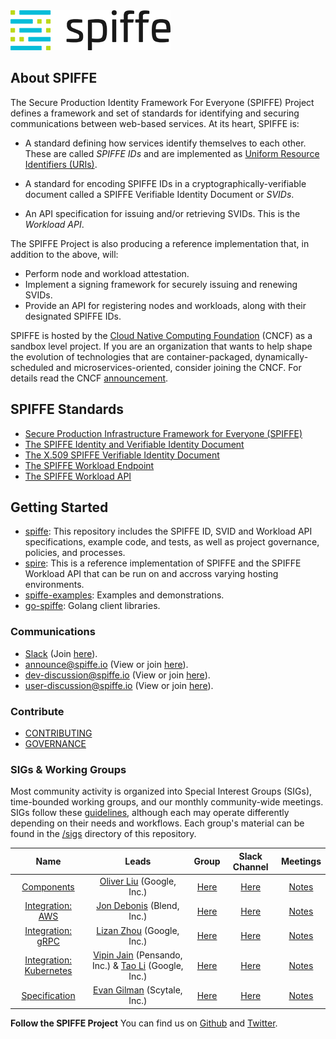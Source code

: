 <img src="community/logo/64x256.png" width="256" height="64">

## About SPIFFE

The Secure Production Identity Framework For Everyone (SPIFFE) Project defines a framework and set of
standards for identifying and securing communications between web-based services. At its heart, SPIFFE is:

* A standard defining how services identify themselves to each other. These are called *SPIFFE IDs* and are implemented as [Uniform Resource Identifiers (URIs)](https://en.wikipedia.org/wiki/Uniform_Resource_Identifier).

* A standard for encoding SPIFFE IDs in a cryptographically-verifiable document called a SPIFFE Verifiable Identity Document or *SVIDs*.

* An API specification for issuing and/or retrieving SVIDs. This is the *Workload API*.

The SPIFFE Project is also producing a reference implementation that, in addition to the above, will:

* Perform node and workload attestation.
* Implement a signing framework for securely issuing and renewing SVIDs.
* Provide an API for registering nodes and workloads, along with their designated SPIFFE IDs.

SPIFFE is hosted by the [Cloud Native Computing Foundation](https://cncf.io) (CNCF) as a sandbox level project. If you are an organization that wants to help shape the evolution of technologies that are container-packaged, dynamically-scheduled and microservices-oriented, consider joining the CNCF. For details read the CNCF [announcement](https://www.cncf.io/blog/2018/03/29/cncf-to-host-the-spiffe-project/).

## SPIFFE Standards

* [Secure Production Infrastructure Framework for Everyone (SPIFFE)](standards/SPIFFE.md)
* [The SPIFFE Identity and Verifiable Identity Document](standards/SPIFFE-ID.md)
* [The X.509 SPIFFE Verifiable Identity Document](standards/X509-SVID.md)
* [The SPIFFE Workload Endpoint](standards/SPIFFE_Workload_Endpoint.md)
* [The SPIFFE Workload API](standards/SPIFFE_Workload_API.md)

## Getting Started

* [spiffe](https://github.com/spiffe/spiffe): This repository includes the SPIFFE ID, SVID and Workload API specifications, example code, and tests, as well as project governance, policies, and processes.    
* [spire](https://github.com/spiffe/spire): This is a reference implementation of SPIFFE and the SPIFFE Workload API that can be run on and accross varying hosting environments.
* [spiffe-examples](https://github.com/spiffe/spiffe-example): Examples and demonstrations.
* [go-spiffe](https://github.com/spiffe/go-spiffe): Golang client libraries.

### Communications

  * [Slack](https://spiffe.slack.com) (Join [here](https://slack.spiffe.io)).
  * <announce@spiffe.io> (View or join [here](https://groups.google.com/a/spiffe.io/forum/#!forum/announce)).
  * <dev-discussion@spiffe.io> (View or join [here](https://groups.google.com/a/spiffe.io/forum/#!forum/dev-discussion)).
  * <user-discussion@spiffe.io> (View or join [here](https://groups.google.com/a/spiffe.io/forum/#!forum/user-discussion)).

### Contribute

* [CONTRIBUTING](/CONTRIBUTING.md)
* [GOVERNANCE](/GOVERNANCE.md)

### SIGs & Working Groups<a name="sigs"></a>

Most community activity is organized into Special Interest Groups (SIGs), time-bounded working groups, and our monthly community-wide meetings. SIGs follow these [guidelines](GOVERNANCE.md#sigs), although each may operate differently depending on their needs and workflows. Each group's material can be found in the [/sigs](/sigs) directory of this repository.

| Name | Leads | Group | Slack Channel | Meetings |
|:------:|:-------:|:-------:|:---------------:|:----------:|
| [Components](/community/sig-components/README.md) | [Oliver Liu](https://github.com/myidpt) (Google, Inc.)  | [Here](https://groups.google.com/a/spiffe.io/forum/#!forum/sig-components) | [Here](https://spiffe.slack.com/messages/sig-components/) |[Notes](https://goo.gl/eCDKva) |
| [Integration: AWS](/community/sig-integration-aws/README.md) | [Jon Debonis](https://www.linkedin.com/in/jondb) (Blend, Inc.) | [Here](https://groups.google.com/a/spiffe.io/forum/#!forum/sig-integration-aws) | [Here](https://spiffe.slack.com/messages/sig-integration-aws/) | [Notes](https://docs.google.com/document/d/1-QPtuC1_JHNCu6zSrQhbpX_MmNZFXtbU4uNEB-UVH8k) |
| [Integration: gRPC](/community/sig-integration-grpc/README.md) | [Lizan Zhou](https://github.com/lizan) (Google, Inc.) | [Here](https://groups.google.com/a/spiffe.io/forum/#!forum/sig-integration-grpc) | [Here](https://spiffe.slack.com/messages/sig-integration-grpc/) | [Notes](https://docs.google.com/document/d/1wzW59UUn-7LJo-IGoo7es-I7bovmVC8sa0nGb1e8wLM) |
| [Integration: Kubernetes](/community/sig-integration-k8s/README.md) | [Vipin Jain](https://github.com/jainvipin) (Pensando, Inc.) & [Tao Li](https://github.com/wattli) (Google, Inc.) | [Here](https://groups.google.com/a/spiffe.io/forum/#!forum/sig-integration-k8s) | [Here](https://spiffe.slack.com/messages/sig-integration-k8s) | [Notes](https://docs.google.com/document/d/1Dq4kSlfOpewnisItipTWx3Q8qCelbNP85yjMnSrdomE) |
| [Specification](/community/sig-spec/README.md) | [Evan Gilman](https://github.com/evan2645) (Scytale, Inc.) | [Here](https://groups.google.com/a/spiffe.io/forum/#!forum/sig-specification) | [Here](https://spiffe.slack.com/messages/sig-spec) | [Notes](https://docs.google.com/document/d/1p2BbRWN_7z6nkBMj-h1mAJAJxxKqNeFiV4IplZ_wU4c) |

**Follow the SPIFFE Project** You can find us on [Github](https://github.com/spiffe/) and [Twitter](https://twitter.com/SPIFFEio).
